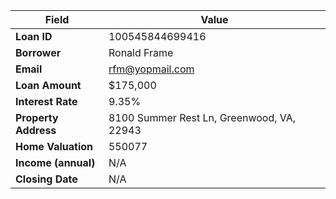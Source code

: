 | Field | Value |
|-------|-------|
| **Loan ID** | 100545844699416 |
| **Borrower** | Ronald Frame |
| **Email** | rfm@yopmail.com |
| **Loan Amount** | $175,000 |
| **Interest Rate** | 9.35% |
| **Property Address** | 8100 Summer Rest Ln, Greenwood, VA, 22943 |
| **Home Valuation** | 550077 |
| **Income (annual)** | N/A |
| **Closing Date** | N/A |
